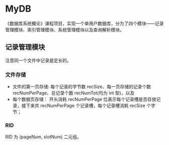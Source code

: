 # MyDB

《数据库系统概论》课程项目，实现一个单用户数据库，分为了四个模块——记录管理模块、索引管理模块、系统管理模块以及查询解析模块。

## 记录管理模块

注意同一个文件中记录是定长的。

### 文件存储

* 文件的第一页存储: 每个记录的字节数 recSize、每一页存储的记录个数 recNumPerPage、总记录个数 recNumTot(均为 int 型)，以及
* 每个数据页存储： 开头消耗 recNumPerPage 位表示每个记录槽是否存放记录，接下来共 recNumPerPage 个记录槽，每个记录槽消耗 recSize 个字节；

### RID

RID 为 (pageNum, slotNum) 二元组。

